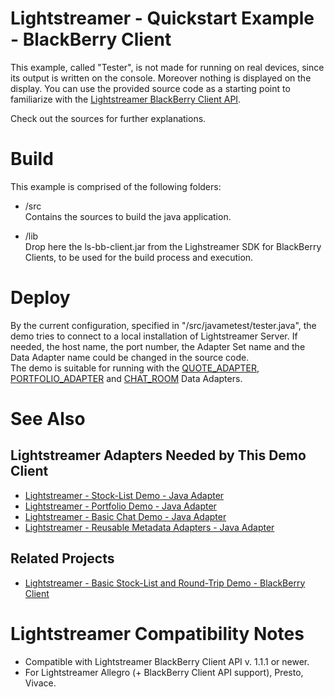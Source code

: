 # Lightstreamer - Quickstart Example - BlackBerry Client #
<!-- START DESCRIPTION lightstreamer-example-tester-client-blackberry -->

This example, called "Tester", is not made for running on real devices, since its output is written on the console. Moreover nothing is displayed on the display.
You can use the provided source code as a starting point to familiarize with the [Lightstreamer BlackBerry Client API](http://www.lightstreamer.com/docs/client_blackberry_api/index.html).

<!-- END DESCRIPTION lightstreamer-example-tester-client-blackberry -->

Check out the sources for further explanations. 

# Build #

This example is comprised of the following folders:
* /src<br>
  Contains the sources to build the java application.
  
* /lib<br>
  Drop here the ls-bb-client.jar from the Lighstreamer SDK for BlackBerry Clients, to be used for the build process and execution.

# Deploy #
  
By the current configuration, specified in "/src/javametest/tester.java", the demo tries to connect to a local installation of Lightstreamer Server. If needed, the host name, the port number, the Adapter Set name and the Data Adapter
name could be changed in the source code.<br>
The demo is suitable for running with the [QUOTE_ADAPTER](https://github.com/Weswit/Lightstreamer-example-Stocklist-adapter-java), [PORTFOLIO_ADAPTER](https://github.com/Weswit/Lightstreamer-example-Portfolio-adapter-java) and [CHAT_ROOM](https://github.com/Weswit/Lightstreamer-example-Chat-adapter-java) Data Adapters.

# See Also #

## Lightstreamer Adapters Needed by This Demo Client ##
<!-- START RELATED_ENTRIES -->

* [Lightstreamer - Stock-List Demo - Java Adapter](https://github.com/Weswit/Lightstreamer-example-Stocklist-adapter-java)
* [Lightstreamer - Portfolio Demo - Java Adapter](https://github.com/Weswit/Lightstreamer-example-Portfolio-adapter-java)
* [Lightstreamer - Basic Chat Demo - Java Adapter](https://github.com/Weswit/Lightstreamer-example-Chat-adapter-java)
* [Lightstreamer - Reusable Metadata Adapters - Java Adapter](https://github.com/Weswit/Lightstreamer-example-ReusableMetadata-adapter-java)

<!-- END RELATED_ENTRIES -->

## Related Projects ##

* [Lightstreamer - Basic Stock-List and Round-Trip Demo - BlackBerry Client](https://github.com/Weswit/Lightstreamer-example-StockList-client-blackberry)

# Lightstreamer Compatibility Notes #

- Compatible with Lightstreamer BlackBerry Client API v. 1.1.1 or newer.
- For Lightstreamer Allegro (+ BlackBerry Client API support), Presto, Vivace.
